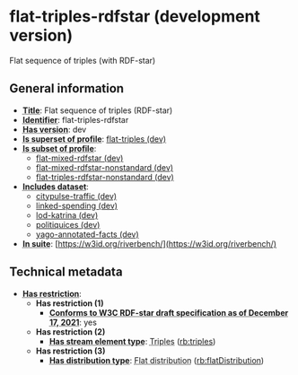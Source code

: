 # flat-triples-rdfstar (development version)

Flat sequence of triples (with RDF-star)

## General information

- **<abbr title="A name given to the resource.">Title</abbr>**: Flat sequence of triples (RDF-star)
- **<abbr title="An unambiguous reference to the resource within a given context.">Identifier</abbr>**: flat-triples-rdfstar
- **<abbr title="Version tag of an artifact">Has version</abbr>**: dev
- **<abbr title="Indicates that this profile contains all datasets of the other profile">Is superset of profile</abbr>**: [flat-triples (dev)](https://w3id.org/riverbench/profiles/flat-triples/dev)
- **<abbr title="Indicates that this profile's datasets are all in the other profile">Is subset of profile</abbr>**: 
    - [flat-mixed-rdfstar (dev)](https://w3id.org/riverbench/profiles/flat-mixed-rdfstar/dev)
    - [flat-mixed-rdfstar-nonstandard (dev)](https://w3id.org/riverbench/profiles/flat-mixed-rdfstar-nonstandard/dev)
    - [flat-triples-rdfstar-nonstandard (dev)](https://w3id.org/riverbench/profiles/flat-triples-rdfstar-nonstandard/dev)
- **<abbr title="Indicates which datasets are included in the profile">Includes dataset</abbr>**: 
    - [citypulse-traffic (dev)](https://w3id.org/riverbench/datasets/citypulse-traffic/dev)
    - [linked-spending (dev)](https://w3id.org/riverbench/datasets/linked-spending/dev)
    - [lod-katrina (dev)](https://w3id.org/riverbench/datasets/lod-katrina/dev)
    - [politiquices (dev)](https://w3id.org/riverbench/datasets/politiquices/dev)
    - [yago-annotated-facts (dev)](https://w3id.org/riverbench/datasets/yago-annotated-facts/dev)
- **<abbr title="Indicates the benchmark suite to which a dataset or profile belongs">In suite</abbr>**: [https://w3id.org/riverbench/](https://w3id.org/riverbench/)

## Technical metadata

- **<abbr title="Has profile restriction. The restrictions are joined with the AND operator.">Has restriction</abbr>**: 
    - **Has restriction (1)**    
        - **<abbr title="Whether the dataset is RDF-star compliant, i.e., does not use any non-standard features. Note that all standard RDF 1.1 datasets also qualify, as RDF-star is a superset of RDF 1.1.">Conforms to W3C RDF-star draft specification as of December 17, 2021</abbr>**: yes
    - **Has restriction (2)**    
        - **<abbr title="Indicates the type of contents of each stream element">Has stream element type</abbr>**: <abbr title="Triple streams consist of elements, where each element is an RDF graph.">Triples</abbr> ([rb:triples](https://w3id.org/riverbench/schema/metadata#triples))
    - **Has restriction (3)**    
        - **<abbr title="Indicates the type of RiverBench dataset distribution">Has distribution type</abbr>**: <abbr title="The dataset is distributed as a single flat file.">Flat distribution</abbr> ([rb:flatDistribution](https://w3id.org/riverbench/schema/metadata#flatDistribution))

